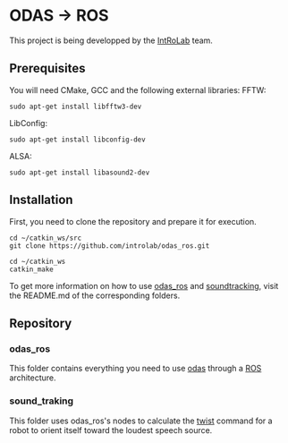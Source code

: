 # ODAS -> ROS
This project is being developped by the [IntRoLab](https://introlab.3it.usherbrooke.ca/mediawiki-introlab/index.php/Main_Page) team.

## Prerequisites
You will need CMake, GCC and the following external libraries:
FFTW:
```
sudo apt-get install libfftw3-dev
```
LibConfig:
```
sudo apt-get install libconfig-dev
```
ALSA:
```
sudo apt-get install libasound2-dev
```

## Installation
First, you need to clone the repository and prepare it for execution.
```
cd ~/catkin_ws/src
git clone https://github.com/introlab/odas_ros.git

cd ~/catkin_ws
catkin_make
```
To get more information on how to use [odas_ros](https://github.com/introlab/odas_ros/tree/redesign_modular/odas_ros) and [soundtracking](https://github.com/introlab/odas_ros/tree/redesign_modular/sound_tracking), visit the README.md of the corresponding folders. 

## Repository
### odas_ros
This folder contains everything you need to use [odas](https://github.com/introlab/odas) through a [ROS](https://www.ros.org/) architecture.

### sound_traking
This folder uses odas_ros's nodes to calculate the [twist](http://docs.ros.org/melodic/api/geometry_msgs/html/msg/Twist.html) command for a robot to orient itself toward the loudest speech source.
